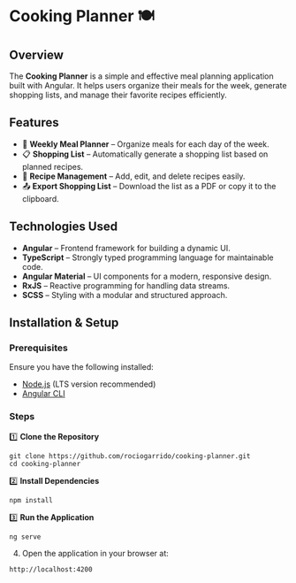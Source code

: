 # Cooking Planner 🍽️  

## Overview  

The **Cooking Planner** is a simple and effective meal planning application built with Angular. It helps users organize their meals for the week, generate shopping lists, and manage their favorite recipes efficiently.  

## Features  

- 📅 **Weekly Meal Planner** – Organize meals for each day of the week.  
- 📋 **Shopping List** – Automatically generate a shopping list based on planned recipes.  
- 📂 **Recipe Management** – Add, edit, and delete recipes easily.  
- 📤 **Export Shopping List** – Download the list as a PDF or copy it to the clipboard.  

## Technologies Used  

- **Angular** – Frontend framework for building a dynamic UI.  
- **TypeScript** – Strongly typed programming language for maintainable code.  
- **Angular Material** – UI components for a modern, responsive design.  
- **RxJS** – Reactive programming for handling data streams.  
- **SCSS** – Styling with a modular and structured approach.  

## Installation & Setup  

### Prerequisites  

Ensure you have the following installed:  
- [Node.js](https://nodejs.org/) (LTS version recommended)  
- [Angular CLI](https://angular.io/cli)  

### Steps  

1️⃣ **Clone the Repository**  
```
git clone https://github.com/rociogarrido/cooking-planner.git
cd cooking-planner
```

2️⃣ **Install Dependencies**
```
npm install
```

3️⃣ **Run the Application**
```
ng serve
```

4. Open the application in your browser at:
```
http://localhost:4200
```

